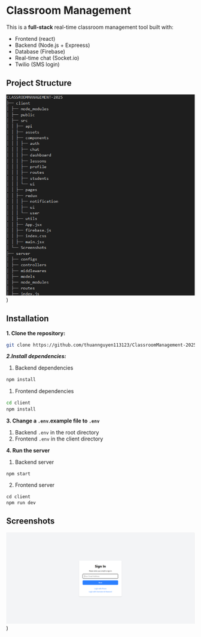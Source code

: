 # Classroom Management

This is a **full-stack** real-time classroom management tool built with:

- Frontend (react)
- Backend (Node.js + Expreess)
- Database (Firebase)
- Real-time chat (Socket.io)
- Twilio (SMS login)

## Project Structure

![output](/Screenshots/structured.png))

## Installation

**1. Clone the repository:**

```Bash
git clone https://github.com/thuannguyen113123/ClassroomManagement-2025
```

**_2.Install dependencies:_**

1. Backend dependencies

```Bash
npm install
```

1. Frontend dependencies

```Bash
cd client
npm install
```

**3. Change a `.env`.example file to `.env`**

1. Backend `.env` in the root directory
2. Frontend `.env` in the client directory

**4. Run the server**

1. Backend server

```
npm start
```

2. Frontend server

```
cd client
npm run dev
```

## Screenshots

![output](/Screenshots/Login.png))
